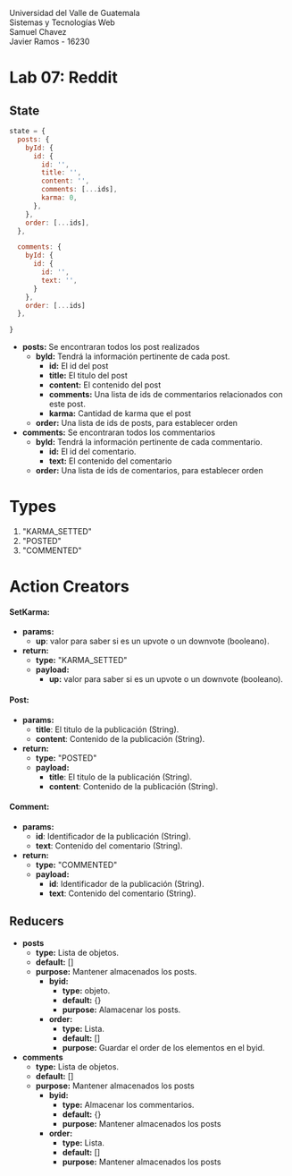 Universidad del Valle de Guatemala<br>
Sistemas y Tecnologías Web <br>
Samuel Chavez <br>
Javier Ramos - 16230

# Lab 07: Reddit

## State
```javascript
state = {
  posts: {
    byId: {
      id: {
        id: '',
        title: '',
        content: '',
        comments: [...ids],
        karma: 0,
      },
    },
    order: [...ids],
  },

  comments: {
    byId: {
      id: {
        id: '',
        text: '',
      }
    },
    order: [...ids]
  },

}
```

* **posts:** Se encontraran todos los post realizados
  * **byId:** Tendrá la información pertinente de cada post.
    * **id:** El id del post
    * **title:** El titulo del post
    * **content:** El contenido del post
    * **comments:** Una lista de ids de commentarios relacionados con este post.
    * **karma:** Cantidad de karma que el post
  * **order:** Una lista de ids de posts, para establecer orden
* **comments:** Se encontraran todos los commentarios
  * **byId:** Tendrá la información pertinente de cada commentario.
    * **id:** El id del comentario.
    * **text:** El contenido del comentario
  * **order:** Una lista de ids de comentarios, para establecer orden

# Types

1. "KARMA_SETTED"
2. "POSTED"
3. "COMMENTED"

# Action Creators

#### SetKarma:
* **params:** 
  * **up**: valor para saber si es un upvote o un downvote (booleano).
* **return:** 
  * **type:** "KARMA_SETTED"
  * **payload:** 
    * **up:** valor para saber si es un upvote o un downvote (booleano).

#### Post:
* **params:** 
  * **title**: El titulo de la publicación (String).
  * **content**: Contenido de la publicación (String).
* **return:** 
  * **type:** "POSTED"
  * **payload:** 
    * **title**: El titulo de la publicación (String).
    * **content**: Contenido de la publicación (String).

#### Comment:
* **params:** 
  * **id**: Identificador de la publicación (String).
  * **text**: Contenido del comentario (String).
* **return:** 
  * **type:** "COMMENTED"
  * **payload:** 
    * **id**: Identificador de la publicación (String).
    * **text**: Contenido del comentario (String).

## Reducers

* **posts**
  * **type:** Lista de objetos.
  * **default:** []
  * **purpose:** Mantener almacenados los posts.
    * **byid:** 
      * **type:** objeto.
      * **default:** {}
      * **purpose:** Alamacenar los posts.
    * **order:** 
      * **type:** Lista.
      * **default:** []
      * **purpose:** Guardar el order de los elementos en el byid.
* **comments**
  * **type:** Lista de objetos.
  * **default:** []
  * **purpose:** Mantener almacenados los posts
    * **byid:**
      * **type:** Almacenar los commentarios.
      * **default:** {}
      * **purpose:** Mantener almacenados los posts
    * **order:**
      * **type:** Lista.
      * **default:** []
      * **purpose:** Mantener almacenados los posts

